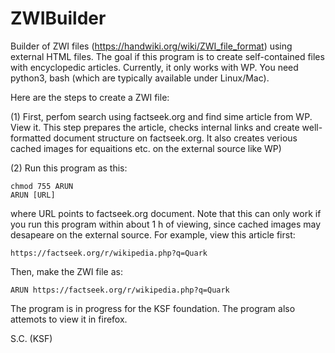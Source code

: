 # ZWIBuilder
Builder of ZWI files (https://handwiki.org/wiki/ZWI_file_format) using external HTML files. The goal if this program is to create self-contained files with encyclopedic articles. Currently, it only works with WP. You need python3, bash (which are typically available under Linux/Mac). 

Here are the steps to create a ZWI file:

(1) First, perfom search using factseek.org and find sime article from WP. View it. This step prepares the article, checks internal links and create well-formatted document structure on factseek.org. It also creates verious cached images for equaitions etc. on the external source like WP) 

(2) Run this program as this:

````
chmod 755 ARUN
ARUN [URL]
````

where URL points to factseek.org document. Note that this can only work if you run this program within about 1 h of viewing, since cached images may desapeare on the external source. For example, view this article first:

````
https://factseek.org/r/wikipedia.php?q=Quark

````

Then, make the ZWI file as:

````
ARUN https://factseek.org/r/wikipedia.php?q=Quark
````

The program is in progress for the KSF foundation. The program also attemots to view it in firefox.

S.C. (KSF)

